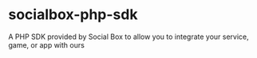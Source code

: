 socialbox-php-sdk
=================

A PHP SDK provided by Social Box to allow you to integrate your service, game, or app with ours
